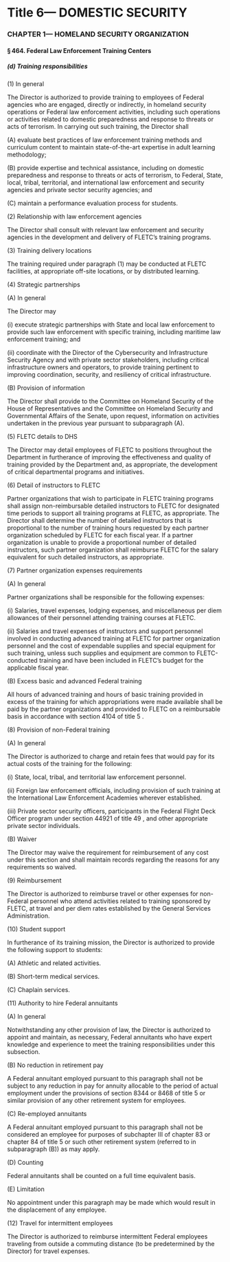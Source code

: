 
# Title 6— DOMESTIC SECURITY
### CHAPTER 1— HOMELAND SECURITY ORGANIZATION
#### § 464. Federal Law Enforcement Training Centers
##### (d) Training responsibilities

(1) In general

The Director is authorized to provide training to employees of Federal agencies who are engaged, directly or indirectly, in homeland security operations or Federal law enforcement activities, including such operations or activities related to domestic preparedness and response to threats or acts of terrorism. In carrying out such training, the Director shall

(A) evaluate best practices of law enforcement training methods and curriculum content to maintain state-of-the-art expertise in adult learning methodology;

(B) provide expertise and technical assistance, including on domestic preparedness and response to threats or acts of terrorism, to Federal, State, local, tribal, territorial, and international law enforcement and security agencies and private sector security agencies; and

(C) maintain a performance evaluation process for students.

(2) Relationship with law enforcement agencies

The Director shall consult with relevant law enforcement and security agencies in the development and delivery of FLETC’s training programs.

(3) Training delivery locations

The training required under paragraph (1) may be conducted at FLETC facilities, at appropriate off-site locations, or by distributed learning.

(4) Strategic partnerships

(A) In general

The Director may

(i) execute strategic partnerships with State and local law enforcement to provide such law enforcement with specific training, including maritime law enforcement training; and

(ii) coordinate with the Director of the Cybersecurity and Infrastructure Security Agency and with private sector stakeholders, including critical infrastructure owners and operators, to provide training pertinent to improving coordination, security, and resiliency of critical infrastructure.

(B) Provision of information

The Director shall provide to the Committee on Homeland Security of the House of Representatives and the Committee on Homeland Security and Governmental Affairs of the Senate, upon request, information on activities undertaken in the previous year pursuant to subparagraph (A).

(5) FLETC details to DHS

The Director may detail employees of FLETC to positions throughout the Department in furtherance of improving the effectiveness and quality of training provided by the Department and, as appropriate, the development of critical departmental programs and initiatives.

(6) Detail of instructors to FLETC

Partner organizations that wish to participate in FLETC training programs shall assign non-reimbursable detailed instructors to FLETC for designated time periods to support all training programs at FLETC, as appropriate. The Director shall determine the number of detailed instructors that is proportional to the number of training hours requested by each partner organization scheduled by FLETC for each fiscal year. If a partner organization is unable to provide a proportional number of detailed instructors, such partner organization shall reimburse FLETC for the salary equivalent for such detailed instructors, as appropriate.

(7) Partner organization expenses requirements

(A) In general

Partner organizations shall be responsible for the following expenses:

(i) Salaries, travel expenses, lodging expenses, and miscellaneous per diem allowances of their personnel attending training courses at FLETC.

(ii) Salaries and travel expenses of instructors and support personnel involved in conducting advanced training at FLETC for partner organization personnel and the cost of expendable supplies and special equipment for such training, unless such supplies and equipment are common to FLETC-conducted training and have been included in FLETC’s budget for the applicable fiscal year.

(B) Excess basic and advanced Federal training

All hours of advanced training and hours of basic training provided in excess of the training for which appropriations were made available shall be paid by the partner organizations and provided to FLETC on a reimbursable basis in accordance with section 4104 of title 5 .

(8) Provision of non-Federal training

(A) In general

The Director is authorized to charge and retain fees that would pay for its actual costs of the training for the following:

(i) State, local, tribal, and territorial law enforcement personnel.

(ii) Foreign law enforcement officials, including provision of such training at the International Law Enforcement Academies wherever established.

(iii) Private sector security officers, participants in the Federal Flight Deck Officer program under section 44921 of title 49 , and other appropriate private sector individuals.

(B) Waiver

The Director may waive the requirement for reimbursement of any cost under this section and shall maintain records regarding the reasons for any requirements so waived.

(9) Reimbursement

The Director is authorized to reimburse travel or other expenses for non-Federal personnel who attend activities related to training sponsored by FLETC, at travel and per diem rates established by the General Services Administration.

(10) Student support

In furtherance of its training mission, the Director is authorized to provide the following support to students:

(A) Athletic and related activities.

(B) Short-term medical services.

(C) Chaplain services.

(11) Authority to hire Federal annuitants

(A) In general

Notwithstanding any other provision of law, the Director is authorized to appoint and maintain, as necessary, Federal annuitants who have expert knowledge and experience to meet the training responsibilities under this subsection.

(B) No reduction in retirement pay

A Federal annuitant employed pursuant to this paragraph shall not be subject to any reduction in pay for annuity allocable to the period of actual employment under the provisions of section 8344 or 8468 of title 5 or similar provision of any other retirement system for employees.

(C) Re-employed annuitants

A Federal annuitant employed pursuant to this paragraph shall not be considered an employee for purposes of subchapter III of chapter 83 or chapter 84 of title 5 or such other retirement system (referred to in subparagraph (B)) as may apply.

(D) Counting

Federal annuitants shall be counted on a full time equivalent basis.

(E) Limitation

No appointment under this paragraph may be made which would result in the displacement of any employee.

(12) Travel for intermittent employees

The Director is authorized to reimburse intermittent Federal employees traveling from outside a commuting distance (to be predetermined by the Director) for travel expenses.
